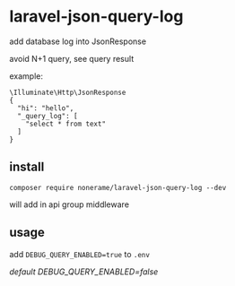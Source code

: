 
# laravel-json-query-log

add database log into JsonResponse

avoid N+1 query, see query result  

example:

```
\Illuminate\Http\JsonResponse
{
  "hi": "hello",
  "_query_log": [
    "select * from text"
  ]
}
```

## install
`composer require nonerame/laravel-json-query-log --dev`

will add in api group middleware

## usage

add `DEBUG_QUERY_ENABLED=true` to `.env` 

*default DEBUG_QUERY_ENABLED=false*